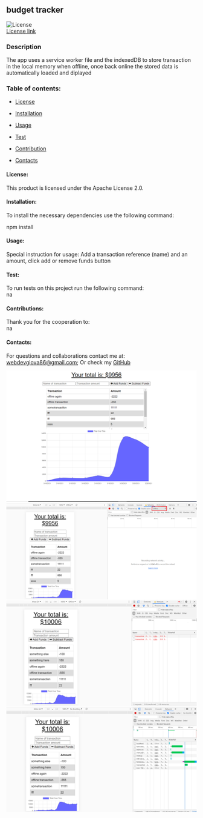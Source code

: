 ## budget tracker

![License](https://img.shields.io/badge/License-Apache%20License%202.0-blue.svg)<br>
[License link](https://choosealicense.com/licenses/?q=Apache%20License%202.0/)<br>

### Description

The app uses a service worker file and the indexedDB to store transaction in the local memory when offline, once back online the stored data is automatically loaded and diplayed

### Table of contents:

- [License](#license)

- [Installation](#installation)

- [Usage](#usage)

- [Test](#test)

- [Contribution](#contributions)

- [Contacts](#contacts)

#### License:

This product is licensed under the Apache License 2.0.<br>

#### Installation:

To install the necessary dependencies use the following command:

npm install

#### Usage:

Special instruction for usage:
Add a transaction reference (name) and an amount, click add or remove funds button

#### Test:

To run tests on this project run the following command: <br>
na

#### Contributions:

Thank you for the cooperation to:<br>
na

#### Contacts:

For questions and collaborations contact me at: [webdevgiova86@gmail.com](mailto:webdevgiova86@gmail.com);
Or check my [GitHub](https://github.com/Gio86krt)

![Screenshot1](/public/assets/first.png)
![Screenshot2](/public/assets/second.png)
![Screenshot3](/public/assets/third.png)
![Screenshot4](/public/assets/fourth.png)
